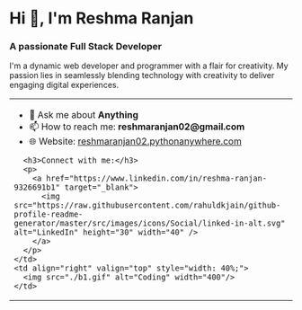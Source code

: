 <h1 align="left">Hi 👋, I'm Reshma Ranjan</h1>
<h3 align="left">A passionate Full Stack Developer</h3>
<p>I'm a dynamic web developer and programmer with a flair for creativity. My passion lies in seamlessly blending technology with creativity to deliver engaging digital experiences.</p>

<table>
  <tr>
    <td align="left" valign="top" style="width: 60%;">
      <ul>
        <li>💬 Ask me about <strong>Anything</strong></li>
        <li>📫 How to reach me: <strong>reshmaranjan02@gmail.com</strong></li>
        <li>🌐 Website: <a href="https://reshmaranjan02.pythonanywhere.com" target="_blank">reshmaranjan02.pythonanywhere.com</a></li>
      </ul>

      <h3>Connect with me:</h3>
      <p>
        <a href="https://www.linkedin.com/in/reshma-ranjan-9326691b1" target="_blank">
          <img src="https://raw.githubusercontent.com/rahuldkjain/github-profile-readme-generator/master/src/images/icons/Social/linked-in-alt.svg" alt="LinkedIn" height="30" width="40" />
        </a>
      </p>
    </td>
    <td align="right" valign="top" style="width: 40%;">
      <img src="./b1.gif" alt="Coding" width="400"/>
    </td>
  </tr>
</table>
